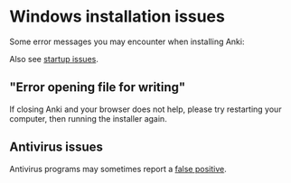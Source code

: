 # Windows installation issues

Some error messages you may encounter when installing Anki:

<!-- toc -->

Also see [startup issues](./startup-issues.md).

## "Error opening file for writing"

If closing Anki and your browser does not help, please try restarting your
computer, then running the installer again.

## Antivirus issues

Antivirus programs may sometimes report a [false positive](https://faqs.ankiweb.net/my-antivirus-program-says-anki-is-infected.html).
